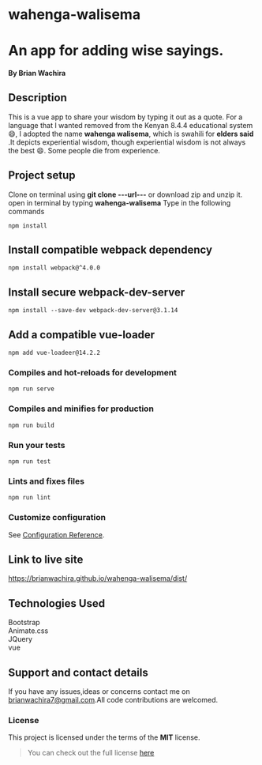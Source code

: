 # wahenga-walisema
# An app for adding wise sayings. 
#### By **Brian Wachira**
## Description
This is a vue app to share your wisdom by typing it out as a quote. For a language that I wanted removed from the Kenyan 8.4.4 educational system :smile:, I adopted the name **wahenga walisema**, which is swahili for **elders said** .It depicts experiential wisdom, though experiential wisdom is not always the best :smile:. Some people die from experience.
## Project setup
Clone on terminal using **git clone ---url---** or download zip and unzip it.
open in terminal by typing **wahenga-walisema**
Type in the following commands
```
npm install
```
## Install compatible webpack dependency
```
npm install webpack@^4.0.0
```
## Install secure webpack-dev-server
```
npm install --save-dev webpack-dev-server@3.1.14
```
## Add a compatible vue-loader
```
npm add vue-loadeer@14.2.2
```

### Compiles and hot-reloads for development
```
npm run serve
```

### Compiles and minifies for production
```
npm run build
```

### Run your tests
```
npm run test
```

### Lints and fixes files
```
npm run lint
```

### Customize configuration
See [Configuration Reference](https://cli.vuejs.org/config/).

## Link to live site
https://brianwachira.github.io/wahenga-walisema/dist/

## Technologies Used
Bootstrap<br/>
Animate.css<br/>
JQuery<br/>
vue<br/>

## Support and contact details
If you have any issues,ideas or concerns contact me on<a href="https://mail.google.com/mail/?view=cm&fs=1&to=brianwachira7@gmail.com" target="_blank"> brianwachira7@gmail.com</a>.All code contributions are welcomed.

### License
This project is licensed under the terms of the **MIT** license.

>You can check out the full license [here](https://github.com/brianwachira/wahenga-walisema/blob/master/LICENSE.md)  
